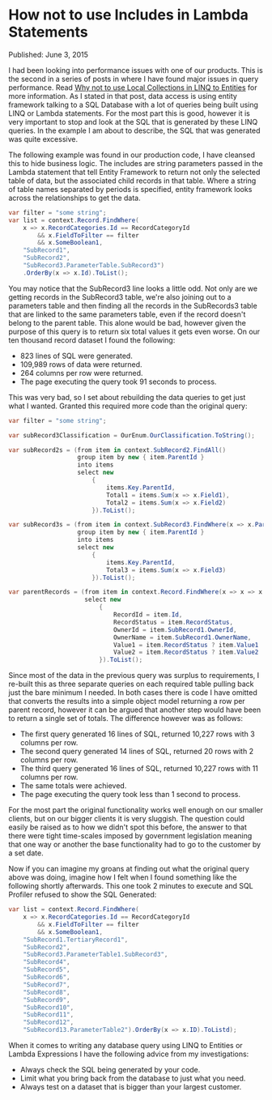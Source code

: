 # How not to use Includes in Lambda Statements

Published: June 3, 2015

I had been looking into performance issues with one of our products.  This is the second in a series of posts in where I have found major issues in query performance.  Read <a href="Linq2.html" class="article-link">Why not to use Local Collections in LINQ to Entities</a> for more information.  As I stated in that post, data access is using entity framework talking to a SQL Database with a lot of queries being built using LINQ or Lambda statements.  For the most part this is good, however it is very important to stop and look at the SQL that is generated by these LINQ queries.  In the example I am about to describe, the SQL that was generated was quite excessive.

The following example was found in our production code, I have cleansed this to hide business logic.  The includes are string parameters passed in the Lambda statement that tell Entity Framework to return not only the selected table of data, but the associated child records in that table.  Where a string of table names separated by periods is specified, entity framework looks across the relationships to get the data.

```C#
var filter = "some string";
var list = context.Record.FindWhere(
    x => x.RecordCategories.Id == RecordCategoryId
        && x.FieldToFilter == filter
        && x.SomeBoolean1,
    "SubRecord1", 
    "SubRecord2",
    "SubRecord3.ParameterTable.SubRecord3")
    .OrderBy(x => x.Id).ToList();
```

You may notice that the SubRecord3 line looks a little odd. Not only are we getting records in the SubRecord3 table, we're also joining out to a parameters table and then finding all the records in the SubRecords3 table that are linked to the same parameters table, even if the record doesn't belong to the parent table.  This alone would be bad, however given the purpose of this query is to return six total values it gets even worse.  On our ten thousand record dataset I found the following:


* 823 lines of SQL were generated.
* 109,989 rows of data were returned.
* 264 columns per row were returned.
* The page executing the query took 91 seconds to process.

This was very bad, so I set about rebuilding the data queries to get just what I wanted.  Granted this required more code than the original query:

```C#
var filter = "some string";

var subRecord3Classification = OurEnum.OurClassification.ToString();

var subRecord2s = (from item in context.SubRecord2.FindAll()
                   group item by new { item.ParentId }
                   into items
                   select new
                       {
                           items.Key.ParentId,
                           Total1 = items.Sum(x => x.Field1),
                           Total2 = items.Sum(x => x.Field2)
                       }).ToList();

var subRecord3s = (from item in context.SubRecord3.FindWhere(x => x.ParameterTable.Classification == subRecord3Classification)
                   group item by new { item.ParentId }
                   into items
                   select new
                       {
                           items.Key.ParentId,
                           Total3 = items.Sum(x => x.Field3)
                       }).ToList();

var parentRecords = (from item in context.Record.FindWhere(x => x => x.RecordCategories.Id == RecordCategoryId && x.FieldToFilter == filter && x.SomeBoolean1, "SubRecord1")
                     select new
                         {
                             RecordId = item.Id,
                             RecordStatus = item.RecordStatus,
                             OwnerId = item.SubRecord1.OwnerId,
                             OwnerName = item.SubRecord1.OwnerName,
                             Value1 = item.RecordStatus ? item.Value1 : 0,
                             Value2 = item.RecordStatus ? item.Value2 : 0
                         }).ToList();
```

Since most of the data in the previous query was surplus to requirements, I re-built this as three separate queries on each required table pulling back just the bare minimum I needed.  In both cases there is code I have omitted that converts the results into a simple object model returning a row per parent record, however it can be argued that another step would have been to return a single set of totals.  The difference however was as follows:

* The first query generated 16 lines of SQL, returned 10,227 rows with 3 columns per row.
* The second query generated 14 lines of SQL, returned 20 rows with 2 columns per row.
* The third query generated 16 lines of SQL, returned 10,227 rows with 11 columns per row.
* The same totals were achieved.
* The page executing the query took less than 1 second to process.

For the most part the original functionality works well enough on our smaller clients, but on our bigger clients it is very sluggish.  The question could easily be raised as to how we didn't spot this before, the answer to that there were tight time-scales imposed by government legislation meaning that one way or another the base functionality had to go to the customer by a set date.

Now if you can imagine my groans at finding out what the original query above was doing, imagine how I felt when I found something like the following shortly afterwards.  This one took 2 minutes to execute and SQL Profiler refused to show the SQL Generated:

```C#
var list = context.Record.FindWhere(
    x => x.RecordCategories.Id == RecordCategoryId
        && x.FieldToFilter == filter
        && x.SomeBoolean1,
    "SubRecord1.TertiaryRecord1",
    "SubRecord2",
    "SubRecord3.ParameterTable1.SubRecord3",
    "SubRecord4",
    "SubRecord5",
    "SubRecord6",
    "SubRecord7",
    "SubRecord8",
    "SubRecord9",
    "SubRecord10",
    "SubRecord11",
    "SubRecord12",
    "SubRecord13.ParameterTable2").OrderBy(x => x.ID).ToListd);
```

When it comes to writing any database query using LINQ to Entities or Lambda Expressions I have the following advice from my investigations:

* Always check the SQL being generated by your code.
* Limit what you bring back from the database to just what you need.
* Always test on a dataset that is bigger than your largest customer.
